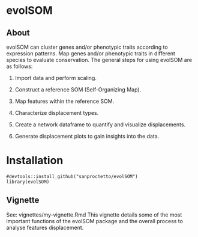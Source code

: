 # evolSOM

## About 

evolSOM can cluster genes and/or phenotypic traits according to expression patterns.
Map genes and/or phenotypic traits in different species to evaluate conservation. 
The general steps for using evolSOM are as follows:

1.  Import data and perform scaling.

2.  Construct a reference SOM (Self-Organizing Map).

3.  Map features within the reference SOM.

4.  Characterize displacement types.

5.  Create a network dataframe to quantify and visualize displacements.

6.  Generate displacement plots to gain insights into the data.


# Installation

```{r setup}
#devtools::install_github("sanprochetto/evolSOM")
library(evolSOM)
```

## Vignette

See: vignettes/my-vignette.Rmd
This vignette details some of the most important functions of the 
evolSOM package and the overall process to analyse features displacement.
